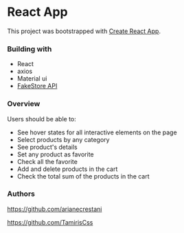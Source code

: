 # React App

This project was bootstrapped with [Create React App](https://github.com/facebook/create-react-app).

### Building with

- React
- axios
- Material ui
- [FakeStore API](https://fakestoreapi.com/docs)

### Overview

Users should be able to:

- See hover states for all interactive elements on the page
- Select products by any category
- See product's details
- Set any product as favorite
- Check all the favorite
- Add and delete products in the cart
- Check the total sum of the products in the cart

### Authors

https://github.com/arianecrestani

https://github.com/TamirisCss
